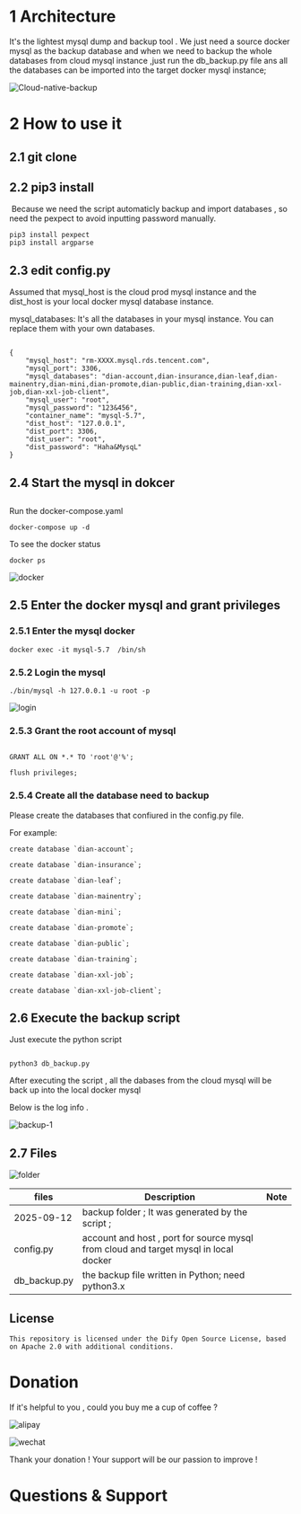 # 1 Architecture 



   It's the lightest  mysql dump and backup tool .  We just need a source docker mysql as the backup database and when we need to backup the whole databases from cloud mysql instance ,just run  the db_backup.py file ans all the databases can be imported into the target docker mysql instance;



  

![Cloud-native-backup](./images/Cloud-native-backup.jpg)





# 2  How to use it 

## 2.1 git clone 

## 2.2  pip3 install 

​     Because we need the script automaticly backup and import databases , so need the pexpect to avoid inputting password manually. 

```
pip3 install pexpect  
pip3 install argparse
```



## 2.3  edit  config.py 



Assumed that mysql_host is the cloud prod mysql instance  and the dist_host is your local docker mysql database instance.

mysql_databases:  It's all the databases in your mysql instance. You can replace them with your own databases. 

```

{
    "mysql_host": "rm-XXXX.mysql.rds.tencent.com",
    "mysql_port": 3306,
    "mysql_databases": "dian-account,dian-insurance,dian-leaf,dian-mainentry,dian-mini,dian-promote,dian-public,dian-training,dian-xxl-job,dian-xxl-job-client",
    "mysql_user": "root",
    "mysql_password": "123&456",
    "container_name": "mysql-5.7",
    "dist_host": "127.0.0.1",
    "dist_port": 3306,
    "dist_user": "root",
    "dist_password": "Haha&MysqL"
}

```



## 2.4 Start the mysql in dokcer

##  

Run the docker-compose.yaml 

```
docker-compose up -d 
```

To see the docker status 

```
docker ps 
```

![docker](./images/docker.jpg)





## 2.5  Enter the docker mysql and grant privileges



### 2.5.1 Enter the mysql  docker 

```
docker exec -it mysql-5.7  /bin/sh  
```

### 2.5.2  Login the mysql 

```
./bin/mysql -h 127.0.0.1 -u root -p
```



![login](/Users/pengjiang/Desktop/tem/login.jpg)





### 2.5.3  Grant the root account of mysql 

```

GRANT ALL ON *.* TO 'root'@'%';

flush privileges;

```

### 2.5.4  Create  all the database need to backup 

Please create the databases that confiured in the config.py file. 

For example: 

```
create database `dian-account`;

create database `dian-insurance`;

create database `dian-leaf`;

create database `dian-mainentry`;

create database `dian-mini`;

create database `dian-promote`;

create database `dian-public`;

create database `dian-training`;

create database `dian-xxl-job`;

create database `dian-xxl-job-client`;
```



## 2.6 Execute the backup script 

Just execute the python script 

```

python3 db_backup.py 

```

After executing the script , all the dabases from the cloud mysql will be back up into the local docker mysql 

Below is the log info .

![backup-1](./images/backup-1.jpg)



##    2.7  Files 



![folder](./images/folder.jpg)

   





| files        | Description                                                  | Note |
| ------------ | ------------------------------------------------------------ | ---- |
| 2025-09-12   | backup folder ; It was generated by the script ;             |      |
| config.py    | account and host , port for  source mysql from cloud and target mysql in local docker |      |
| db_backup.py | the backup file written in Python; need python3.x            |      |

 

## License

```
This repository is licensed under the Dify Open Source License, based on Apache 2.0 with additional conditions.

```

# 

# Donation



If it's helpful to you , could you buy me a cup of coffee ? 



![alipay](./images/alipay.jpg)



![wechat](./images/wechat.jpg)



  Thank your donation !  Your support will be our  passion to improve ! 

# Questions & Support 





